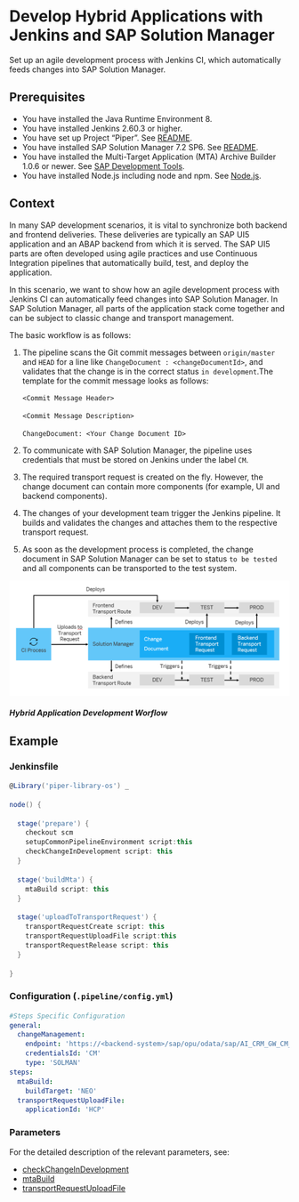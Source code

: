 # Develop Hybrid Applications with Jenkins and SAP Solution Manager

Set up an agile development process with Jenkins CI, which automatically feeds changes into SAP Solution Manager.

## Prerequisites

* You have installed the Java Runtime Environment 8.
* You have installed Jenkins 2.60.3 or higher.
* You have set up Project “Piper”. See [README](https://github.com/SAP/jenkins-library/blob/master/README.md).
* You have installed SAP Solution Manager 7.2 SP6. See [README](https://github.com/SAP/devops-cm-client/blob/master/README.md).
* You have installed the Multi-Target Application (MTA) Archive Builder 1.0.6 or newer. See [SAP Development Tools](https://tools.hana.ondemand.com/#cloud).
* You have installed Node.js including node and npm. See [Node.js](https://nodejs.org/en/download/).

## Context

In many SAP development scenarios, it is vital to synchronize both backend and frontend deliveries. These deliveries are typically an SAP UI5 application and an ABAP backend from which it is served. The SAP UI5 parts are often developed using agile practices and use Continuous Integration pipelines that automatically build, test, and deploy the application.

In this scenario, we want to show how an agile development process with Jenkins CI can automatically feed changes into SAP Solution Manager. In SAP Solution Manager, all parts of the application stack come together and can be subject to classic change and transport management.

The basic workflow is as follows:

1. The pipeline scans the Git commit messages between `origin/master` and `HEAD` for a line like `ChangeDocument : <changeDocumentId>`, and validates that the change is in the correct status `in development`.The template for the commit message looks as follows:

    ```
    <Commit Message Header>

    <Commit Message Description>

    ChangeDocument: <Your Change Document ID>
    ```

2. To communicate with SAP Solution Manager, the pipeline uses credentials that must be stored on Jenkins under the label `CM`.
3. The required transport request is created on the fly. However, the change document can contain more components (for example, UI and backend components).
4. The changes of your development team trigger the Jenkins pipeline. It builds and validates the changes and attaches them to the respective transport request.
5. As soon as the development process is completed, the change document in SAP Solution Manager can be set to status `to be tested` and all components can be transported to the test system.

![Hybrid Application Development Workflow](../images/SolMan.png "Hybrid Application Development Workflow")
##### Hybrid Application Development Worflow

## Example

### Jenkinsfile

```groovy
@Library('piper-library-os') _

node() {

  stage('prepare') {
    checkout scm
    setupCommonPipelineEnvironment script:this
    checkChangeInDevelopment script: this
  }

  stage('buildMta') {
    mtaBuild script: this
  }

  stage('uploadToTransportRequest') {
    transportRequestCreate script: this
    transportRequestUploadFile script:this
    transportRequestRelease script: this
  }

}
```

### Configuration (`.pipeline/config.yml`)

```yaml
#Steps Specific Configuration
general:
  changeManagement:
    endpoint: 'https://<backend-system>/sap/opu/odata/sap/AI_CRM_GW_CM_CI_SRV'
    credentialsId: 'CM'
    type: 'SOLMAN'
steps:
  mtaBuild:
    buildTarget: 'NEO'
  transportRequestUploadFile:
    applicationId: 'HCP'
```

### Parameters

For the detailed description of the relevant parameters, see:

* [checkChangeInDevelopment](https://sap.github.io/jenkins-library/steps/checkChangeInDevelopment/)
* [mtaBuild](https://sap.github.io/jenkins-library/steps/mtaBuild/)
* [transportRequestUploadFile](https://sap.github.io/jenkins-library/steps/transportRequestUploadFile/)
